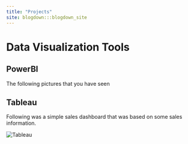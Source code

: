 ```yaml
---
title: "Projects"
site: blogdown:::blogdown_site
---
```



# Data Visualization Tools 

## PowerBI 
The following pictures that you have seen 

## Tableau 
Following was a simple sales dashboard that was based on some sales information. 

![Tableau](https://imgur.com/a/0aYYnRl)
